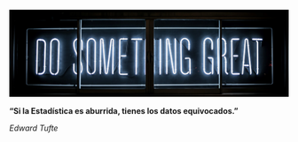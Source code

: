 ![nueva imagen](https://raw.githubusercontent.com/DataPRO-Analitica/.github/main/profile/do_something_great.jpg)


**“Si la Estadística es aburrida, tienes los datos equivocados.”**

*Edward Tufte*

